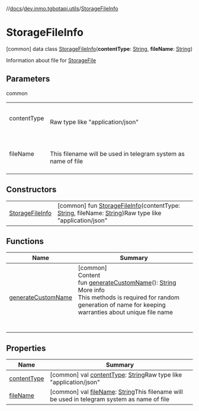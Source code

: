 //[docs](../../../index.md)/[dev.inmo.tgbotapi.utils](../index.md)/[StorageFileInfo](index.md)



# StorageFileInfo  
 [common] data class [StorageFileInfo](index.md)(**contentType**: [String](https://kotlinlang.org/api/latest/jvm/stdlib/kotlin/-string/index.html), **fileName**: [String](https://kotlinlang.org/api/latest/jvm/stdlib/kotlin/-string/index.html))

Information about file for [StorageFile](../-storage-file/index.md)

   


## Parameters  
  
common  
  
| | |
|---|---|
| <a name="dev.inmo.tgbotapi.utils/StorageFileInfo///PointingToDeclaration/"></a>contentType| <a name="dev.inmo.tgbotapi.utils/StorageFileInfo///PointingToDeclaration/"></a><br><br>Raw type like "application/json"<br><br>|
| <a name="dev.inmo.tgbotapi.utils/StorageFileInfo///PointingToDeclaration/"></a>fileName| <a name="dev.inmo.tgbotapi.utils/StorageFileInfo///PointingToDeclaration/"></a><br><br>This filename will be used in telegram system as name of file<br><br>|
  


## Constructors  
  
| | |
|---|---|
| <a name="dev.inmo.tgbotapi.utils/StorageFileInfo/StorageFileInfo/#kotlin.String#kotlin.String/PointingToDeclaration/"></a>[StorageFileInfo](-storage-file-info.md)| <a name="dev.inmo.tgbotapi.utils/StorageFileInfo/StorageFileInfo/#kotlin.String#kotlin.String/PointingToDeclaration/"></a> [common] fun [StorageFileInfo](-storage-file-info.md)(contentType: [String](https://kotlinlang.org/api/latest/jvm/stdlib/kotlin/-string/index.html), fileName: [String](https://kotlinlang.org/api/latest/jvm/stdlib/kotlin/-string/index.html))Raw type like "application/json"   <br>|


## Functions  
  
|  Name |  Summary | 
|---|---|
| <a name="dev.inmo.tgbotapi.utils/StorageFileInfo/generateCustomName/#/PointingToDeclaration/"></a>[generateCustomName](generate-custom-name.md)| <a name="dev.inmo.tgbotapi.utils/StorageFileInfo/generateCustomName/#/PointingToDeclaration/"></a>[common]  <br>Content  <br>fun [generateCustomName](generate-custom-name.md)(): [String](https://kotlinlang.org/api/latest/jvm/stdlib/kotlin/-string/index.html)  <br>More info  <br>This methods is required for random generation of name for keeping warranties about unique file name  <br><br><br>|


## Properties  
  
|  Name |  Summary | 
|---|---|
| <a name="dev.inmo.tgbotapi.utils/StorageFileInfo/contentType/#/PointingToDeclaration/"></a>[contentType](content-type.md)| <a name="dev.inmo.tgbotapi.utils/StorageFileInfo/contentType/#/PointingToDeclaration/"></a> [common] val [contentType](content-type.md): [String](https://kotlinlang.org/api/latest/jvm/stdlib/kotlin/-string/index.html)Raw type like "application/json"   <br>|
| <a name="dev.inmo.tgbotapi.utils/StorageFileInfo/fileName/#/PointingToDeclaration/"></a>[fileName](file-name.md)| <a name="dev.inmo.tgbotapi.utils/StorageFileInfo/fileName/#/PointingToDeclaration/"></a> [common] val [fileName](file-name.md): [String](https://kotlinlang.org/api/latest/jvm/stdlib/kotlin/-string/index.html)This filename will be used in telegram system as name of file   <br>|

